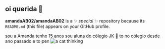 ## oi querida 👋

**amandaAB02/amandaAB02** is a ✨ _special_ ✨ repository because its `README.md` (this file) appears on your GitHub profile.

sou a Amanda
tenho 15 anos
sou aluna do cólegio JK 🦭
to no cólegio desde ano passado e to pen
![a cat thinking](https://tenor.com/pt-BR/view/cat-thinking-kitty-pondering-gif-14635465338792376727)
